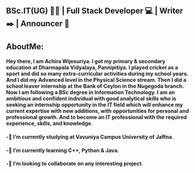## BSc.IT(UG) 🧑‍🎓 | Full Stack Developer 💻 | Writer ✒️ | Announcer 🎤

## AboutMe:
#### Hey there, I am Achira Wijesuriya. I got my primary & secondary education at Dharmapala Vidyalaya, Pannipitiya. I played cricket as a sport and did so many extra-curricular activities during my school years. And I did my Advanced level in the Physical Science stream. Then I did a school leaver internship at the Bank of Ceylon in the Nugegoda branch. Now I am following a BSc degree in Information Technology. I am an ambitious and confident individual with good analytical skills who is seeking an internship opportunity in the IT field which will enhance my current expertise with new additions, with opportunities for personal and professional growth. And to become an IT professional with the required experience, skills, and knowledge.

####  -🔭 I’m currently studying at Vavuniya Campus University of Jaffna.
####  -🌱 I’m currently learning C++, Python & Java.
####  -👯 I’m looking to collaborate on any interesting project.
